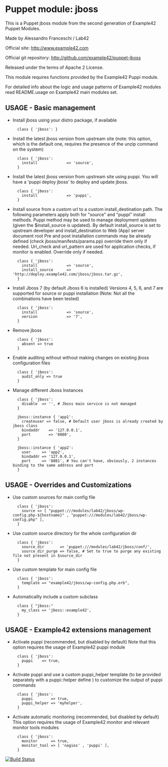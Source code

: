 # Puppet module: jboss

This is a Puppet jboss module from the second generation of Example42 Puppet Modules.

Made by Alessandro Franceschi / Lab42

Official site: http://www.example42.com

Official git repository: http://github.com/example42/puppet-jboss

Released under the terms of Apache 2 License.

This module requires functions provided by the Example42 Puppi module.

For detailed info about the logic and usage patterns of Example42 modules read README.usage on Example42 main modules set.

## USAGE - Basic management

* Install jboss using your distro package, if available

        class { 'jboss': }

* Install the latest jboss version from upstream site (note: this option, which is the default one, requires the presence of the unzip command on the system)

        class { 'jboss':
          install             => 'source',
        }

* Install the latest jboss version from upstream site using puppi. 
  You will have a 'puppi deploy jboss' to deploy and update jboss.

        class { 'jboss':
          install             => 'puppi',
        }

* Install source from a custom url to a custom install_destination path.
  The following parameters apply both for "source" and "puppi" install methods.
  Puppi method may be used to manage deployment updates (given the $install_source is updated).
  By default install_source is set to upstream developer and install_destination to Web (App) server document root
  Pre and post installation commands may be already defined (check jboss/manifests/params.pp) override them only if needed.
  Url_check and url_pattern are used for application checks, if monitor is enabled. Override only if needed.

        class { 'jboss':
          install             => 'source',
          install_source      => 'http://deploy.example42.com/jboss/jboss.tar.gz',
        }

* Install Jboss 7 (by default Jboss 6 is installed)
  Versions 4, 5, 6, and 7 are supported for source or puppi installation
  (Note: Not all the combinations have been tested)

        class { 'jboss':
          install             => 'source',
          version             => '7',
        }

* Remove jboss

        class { 'jboss':
          absent => true
        }

* Enable auditing without without making changes on existing jboss configuration files

        class { 'jboss':
          audit_only => true
        }

* Manage different Jboss Instances

        class { 'jboss':
          disable  => '', # Jboss main service is not managed
        }

        jboss::instance { 'app1':
          createuser => false, # Default user jboss is already created by jboss class
          bindaddr    => '127.0.0.1',
          port        => '8080',
        }

        jboss::instance { 'app2':
          user     => 'app2',
          bindaddr => '127.0.0.1',
          port     => '8081', # You can't have, obviously, 2 instances binding to the same address and port
        }


## USAGE - Overrides and Customizations
* Use custom sources for main config file

        class { 'jboss':
          source => [ "puppet:///modules/lab42/jboss/wp-config.php-${hostname}" , "puppet:///modules/lab42/jboss/wp-config.php" ],
        }


* Use custom source directory for the whole configuration dir

        class { 'jboss':
          source_dir       => 'puppet:///modules/lab42/jboss/conf/',
          source_dir_purge => false, # Set to true to purge any existing file not present in $source_dir
        }

* Use custom template for main config file

        class { 'jboss':
          template => "example42/jboss/wp-config.php.erb",
        }

* Automaticallly include a custom subclass

        class { "jboss:"
          my_class => 'jboss::example42',
        }


## USAGE - Example42 extensions management 
* Activate puppi (recommended, but disabled by default)
  Note that this option requires the usage of Example42 puppi module

        class { 'jboss': 
          puppi    => true,
        }

* Activate puppi and use a custom puppi_helper template (to be provided separately with
  a puppi::helper define ) to customize the output of puppi commands 

        class { 'jboss':
          puppi        => true,
          puppi_helper => 'myhelper', 
        }

* Activate automatic monitoring (recommended, but disabled by default)
  This option requires the usage of Example42 monitor and relevant monitor tools modules

        class { 'jboss':
          monitor      => true,
          monitor_tool => [ 'nagios' , 'puppi' ],
        }


[![Build Status](https://travis-ci.org/example42/puppet-jboss.png?branch=master)](https://travis-ci.org/example42/puppet-jboss)
